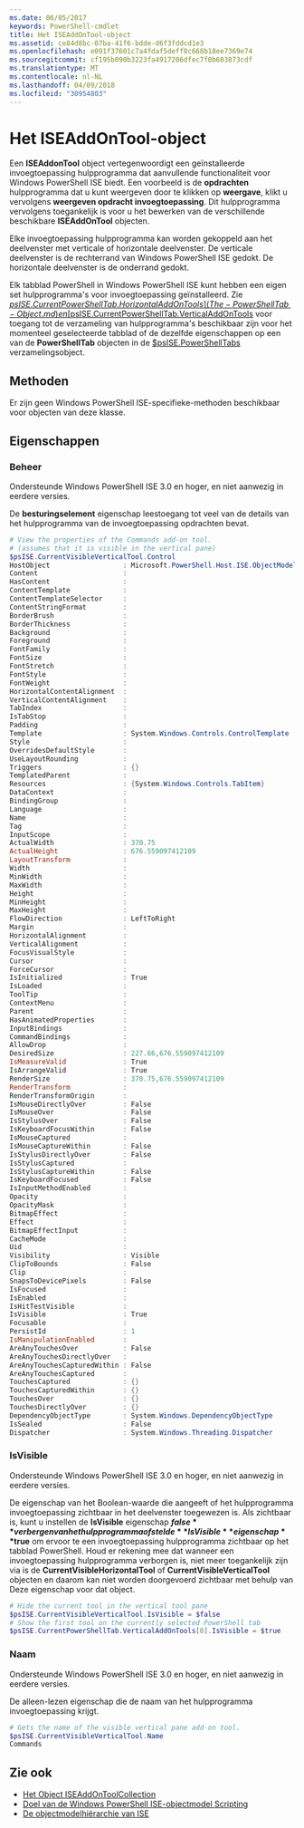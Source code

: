 ```yaml
---
ms.date: 06/05/2017
keywords: PowerShell-cmdlet
title: Het ISEAddOnTool-object
ms.assetid: ce84d8bc-07ba-41f6-bdde-d6f3fddcd1e3
ms.openlocfilehash: e091f37601c7a4fdaf5deff8c668b18ee7369e74
ms.sourcegitcommit: cf195b090b3223fa4917206dfec7f0b603873cdf
ms.translationtype: MT
ms.contentlocale: nl-NL
ms.lasthandoff: 04/09/2018
ms.locfileid: "30954803"
---
```

# <a name="the-iseaddontool-object"></a>Het ISEAddOnTool-object

Een **ISEAddonTool** object vertegenwoordigt een geïnstalleerde invoegtoepassing hulpprogramma dat aanvullende functionaliteit voor Windows PowerShell ISE biedt. Een voorbeeld is de **opdrachten** hulpprogramma dat u kunt weergeven door te klikken op **weergave**, klikt u vervolgens **weergeven opdracht invoegtoepassing**. Dit hulpprogramma vervolgens toegankelijk is voor u het bewerken van de verschillende beschikbare **ISEAddOnTool** objecten.

Elke invoegtoepassing hulpprogramma kan worden gekoppeld aan het deelvenster met verticale of horizontale deelvenster. De verticale deelvenster is de rechterrand van Windows PowerShell ISE gedokt. De horizontale deelvenster is de onderrand gedokt.

Elk tabblad PowerShell in Windows PowerShell ISE kunt hebben een eigen set hulpprogramma's voor invoegtoepassing geïnstalleerd. Zie [$psISE.CurrentPowerShellTab.HorizontalAddOnTools](The-PowerShellTab-Object.md) en [$psISE.CurrentPowerShellTab.VerticalAddOnTools](The-PowerShellTab-Object.md) voor toegang tot de verzameling van hulpprogramma's beschikbaar zijn voor het momenteel geselecteerde tabblad of de dezelfde eigenschappen op een van de **PowerShellTab** objecten in de [$psISE.PowerShellTabs](The-PowerShellTabCollection-Object.md) verzamelingsobject.

## <a name="methods"></a>Methoden

Er zijn geen Windows PowerShell ISE-specifieke-methoden beschikbaar voor objecten van deze klasse.

## <a name="properties"></a>Eigenschappen

### <a name="control"></a>Beheer

Ondersteunde Windows PowerShell ISE 3.0 en hoger, en niet aanwezig in eerdere versies.

De **besturingselement** eigenschap leestoegang tot veel van de details van het hulpprogramma van de invoegtoepassing opdrachten bevat.

```powershell
# View the properties of the Commands add-on tool.
# (assumes that it is visible in the vertical pane)
$psISE.CurrentVisibleVerticalTool.Control
HostObject                  : Microsoft.PowerShell.Host.ISE.ObjectModelRoot
Content                     :
HasContent                  :
ContentTemplate             :
ContentTemplateSelector     :
ContentStringFormat         :
BorderBrush                 :
BorderThickness             :
Background                  :
Foreground                  :
FontFamily                  :
FontSize                    :
FontStretch                 :
FontStyle                   :
FontWeight                  :
HorizontalContentAlignment  :
VerticalContentAlignment    :
TabIndex                    :
IsTabStop                   :
Padding                     :
Template                    : System.Windows.Controls.ControlTemplate
Style                       :
OverridesDefaultStyle       :
UseLayoutRounding           :
Triggers                    : {}
TemplatedParent             :
Resources                   : {System.Windows.Controls.TabItem}
DataContext                 :
BindingGroup                :
Language                    :
Name                        :
Tag                         :
InputScope                  :
ActualWidth                 : 370.75
ActualHeight                : 676.559097412109
LayoutTransform             :
Width                       :
MinWidth                    :
MaxWidth                    :
Height                      :
MinHeight                   :
MaxHeight                   :
FlowDirection               : LeftToRight
Margin                      :
HorizontalAlignment         :
VerticalAlignment           :
FocusVisualStyle            :
Cursor                      :
ForceCursor                 :
IsInitialized               : True
IsLoaded                    :
ToolTip                     :
ContextMenu                 :
Parent                      :
HasAnimatedProperties       :
InputBindings               :
CommandBindings             :
AllowDrop                   :
DesiredSize                 : 227.66,676.559097412109
IsMeasureValid              : True
IsArrangeValid              : True
RenderSize                  : 370.75,676.559097412109
RenderTransform             :
RenderTransformOrigin       :
IsMouseDirectlyOver         : False
IsMouseOver                 : False
IsStylusOver                : False
IsKeyboardFocusWithin       : False
IsMouseCaptured             :
IsMouseCaptureWithin        : False
IsStylusDirectlyOver        : False
IsStylusCaptured            :
IsStylusCaptureWithin       : False
IsKeyboardFocused           : False
IsInputMethodEnabled        :
Opacity                     :
OpacityMask                 :
BitmapEffect                :
Effect                      :
BitmapEffectInput           :
CacheMode                   :
Uid                         :
Visibility                  : Visible
ClipToBounds                : False
Clip                        :
SnapsToDevicePixels         : False
IsFocused                   :
IsEnabled                   :
IsHitTestVisible            :
IsVisible                   : True
Focusable                   :
PersistId                   : 1
IsManipulationEnabled       :
AreAnyTouchesOver           : False
AreAnyTouchesDirectlyOver   :
AreAnyTouchesCapturedWithin : False
AreAnyTouchesCaptured       :
TouchesCaptured             : {}
TouchesCapturedWithin       : {}
TouchesOver                 : {}
TouchesDirectlyOver         : {}
DependencyObjectType        : System.Windows.DependencyObjectType
IsSealed                    : False
Dispatcher                  : System.Windows.Threading.Dispatcher
```

### <a name="isvisible"></a>IsVisible

Ondersteunde Windows PowerShell ISE 3.0 en hoger, en niet aanwezig in eerdere versies.

De eigenschap van het Boolean-waarde die aangeeft of het hulpprogramma invoegtoepassing zichtbaar in het deelvenster toegewezen is. Als zichtbaar is, kunt u instellen de **IsVisible** eigenschap **$false** verbergen van het hulpprogramma of stel de **IsVisible** eigenschap **$true** om ervoor te een invoegtoepassing hulpprogramma zichtbaar op het tabblad PowerShell. Houd er rekening mee dat wanneer een invoegtoepassing hulpprogramma verborgen is, niet meer toegankelijk zijn via is de **CurrentVisibleHorizontalTool** of **CurrentVisibleVerticalTool** objecten en daarom kan niet worden doorgevoerd zichtbaar met behulp van Deze eigenschap voor dat object.

```powershell
# Hide the current tool in the vertical tool pane
$psISE.CurrentVisibleVerticalTool.IsVisible = $false
# Show the first tool on the currently selected PowerShell tab
$psISE.CurrentPowerShellTab.VerticalAddOnTools[0].IsVisible = $true
```

### <a name="name"></a>Naam

Ondersteunde Windows PowerShell ISE 3.0 en hoger, en niet aanwezig in eerdere versies.

De alleen-lezen eigenschap die de naam van het hulpprogramma invoegtoepassing krijgt.

```powershell
# Gets the name of the visible vertical pane add-on tool.
$psISE.CurrentVisibleVerticalTool.Name
Commands
```

## <a name="see-also"></a>Zie ook

- [Het Object ISEAddOnToolCollection](The-ISEAddOnToolCollection-Object.md)
- [Doel van de Windows PowerShell ISE-objectmodel Scripting](Purpose-of-the-Windows-PowerShell-ISE-Scripting-Object-Model.md)
- [De objectmodelhiërarchie van ISE](The-ISE-Object-Model-Hierarchy.md)